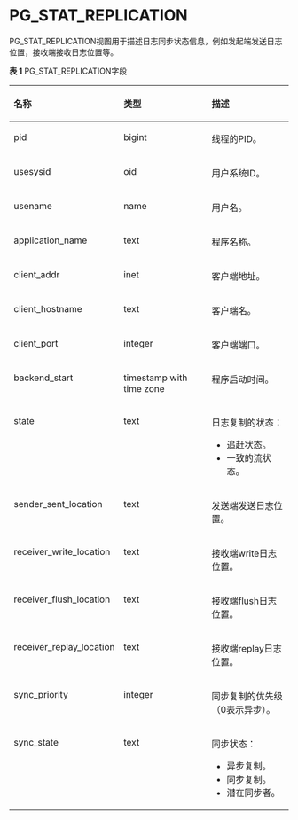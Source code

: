# PG\_STAT\_REPLICATION<a name="ZH-CN_TOPIC_0289900612"></a>

PG\_STAT\_REPLICATION视图用于描述日志同步状态信息，例如发起端发送日志位置，接收端接收日志位置等。

**表 1**  PG\_STAT\_REPLICATION字段

<a name="zh-cn_topic_0283137065_zh-cn_topic_0237122450_zh-cn_topic_0059777909_tb2059cf057754a69bd7bdb1bea15c223"></a>
<table><thead align="left"><tr id="zh-cn_topic_0283137065_zh-cn_topic_0237122450_zh-cn_topic_0059777909_rec0f8202e1634adba102af8b58bfc358"><th class="cellrowborder" valign="top" width="31.453145314531454%" id="mcps1.2.4.1.1"><p id="zh-cn_topic_0283137065_zh-cn_topic_0237122450_zh-cn_topic_0059777909_afda49225861e4daba514b5919e904a4f"><a name="zh-cn_topic_0283137065_zh-cn_topic_0237122450_zh-cn_topic_0059777909_afda49225861e4daba514b5919e904a4f"></a><a name="zh-cn_topic_0283137065_zh-cn_topic_0237122450_zh-cn_topic_0059777909_afda49225861e4daba514b5919e904a4f"></a>名称</p>
</th>
<th class="cellrowborder" valign="top" width="35.21352135213521%" id="mcps1.2.4.1.2"><p id="zh-cn_topic_0283137065_zh-cn_topic_0237122450_zh-cn_topic_0059777909_af45105035a124cd593f8ca1a10d05f71"><a name="zh-cn_topic_0283137065_zh-cn_topic_0237122450_zh-cn_topic_0059777909_af45105035a124cd593f8ca1a10d05f71"></a><a name="zh-cn_topic_0283137065_zh-cn_topic_0237122450_zh-cn_topic_0059777909_af45105035a124cd593f8ca1a10d05f71"></a>类型</p>
</th>
<th class="cellrowborder" valign="top" width="33.33333333333333%" id="mcps1.2.4.1.3"><p id="zh-cn_topic_0283137065_zh-cn_topic_0237122450_zh-cn_topic_0059777909_a3108a1c0586c4fedb1ac59aca42e5c1c"><a name="zh-cn_topic_0283137065_zh-cn_topic_0237122450_zh-cn_topic_0059777909_a3108a1c0586c4fedb1ac59aca42e5c1c"></a><a name="zh-cn_topic_0283137065_zh-cn_topic_0237122450_zh-cn_topic_0059777909_a3108a1c0586c4fedb1ac59aca42e5c1c"></a>描述</p>
</th>
</tr>
</thead>
<tbody><tr id="zh-cn_topic_0283137065_zh-cn_topic_0237122450_zh-cn_topic_0059777909_rece4cfacac6447749d39ec30f0265d12"><td class="cellrowborder" valign="top" width="31.453145314531454%" headers="mcps1.2.4.1.1 "><p id="zh-cn_topic_0283137065_zh-cn_topic_0237122450_zh-cn_topic_0059777909_a3b4314b7c15646bcad697d28e70723b5"><a name="zh-cn_topic_0283137065_zh-cn_topic_0237122450_zh-cn_topic_0059777909_a3b4314b7c15646bcad697d28e70723b5"></a><a name="zh-cn_topic_0283137065_zh-cn_topic_0237122450_zh-cn_topic_0059777909_a3b4314b7c15646bcad697d28e70723b5"></a>pid</p>
</td>
<td class="cellrowborder" valign="top" width="35.21352135213521%" headers="mcps1.2.4.1.2 "><p id="zh-cn_topic_0283137065_zh-cn_topic_0237122450_zh-cn_topic_0059777909_a738e4c84b33a490d94dbbda0143bc99c"><a name="zh-cn_topic_0283137065_zh-cn_topic_0237122450_zh-cn_topic_0059777909_a738e4c84b33a490d94dbbda0143bc99c"></a><a name="zh-cn_topic_0283137065_zh-cn_topic_0237122450_zh-cn_topic_0059777909_a738e4c84b33a490d94dbbda0143bc99c"></a>bigint</p>
</td>
<td class="cellrowborder" valign="top" width="33.33333333333333%" headers="mcps1.2.4.1.3 "><p id="zh-cn_topic_0283137065_zh-cn_topic_0237122450_zh-cn_topic_0059777909_abd406f3b07794e6a98828003ad57d13e"><a name="zh-cn_topic_0283137065_zh-cn_topic_0237122450_zh-cn_topic_0059777909_abd406f3b07794e6a98828003ad57d13e"></a><a name="zh-cn_topic_0283137065_zh-cn_topic_0237122450_zh-cn_topic_0059777909_abd406f3b07794e6a98828003ad57d13e"></a>线程的PID。</p>
</td>
</tr>
<tr id="zh-cn_topic_0283137065_zh-cn_topic_0237122450_zh-cn_topic_0059777909_r244835adba7e43f38d87568ee95fc6da"><td class="cellrowborder" valign="top" width="31.453145314531454%" headers="mcps1.2.4.1.1 "><p id="zh-cn_topic_0283137065_zh-cn_topic_0237122450_zh-cn_topic_0059777909_a76ba59a3c23c498da84f2847b6176eb0"><a name="zh-cn_topic_0283137065_zh-cn_topic_0237122450_zh-cn_topic_0059777909_a76ba59a3c23c498da84f2847b6176eb0"></a><a name="zh-cn_topic_0283137065_zh-cn_topic_0237122450_zh-cn_topic_0059777909_a76ba59a3c23c498da84f2847b6176eb0"></a>usesysid</p>
</td>
<td class="cellrowborder" valign="top" width="35.21352135213521%" headers="mcps1.2.4.1.2 "><p id="zh-cn_topic_0283137065_zh-cn_topic_0237122450_zh-cn_topic_0059777909_ae69bb32849b447d1950993a8f0604e0a"><a name="zh-cn_topic_0283137065_zh-cn_topic_0237122450_zh-cn_topic_0059777909_ae69bb32849b447d1950993a8f0604e0a"></a><a name="zh-cn_topic_0283137065_zh-cn_topic_0237122450_zh-cn_topic_0059777909_ae69bb32849b447d1950993a8f0604e0a"></a>oid</p>
</td>
<td class="cellrowborder" valign="top" width="33.33333333333333%" headers="mcps1.2.4.1.3 "><p id="zh-cn_topic_0283137065_zh-cn_topic_0237122450_zh-cn_topic_0059777909_aa745eaddea5140e5a9d1391b2f7e5c8e"><a name="zh-cn_topic_0283137065_zh-cn_topic_0237122450_zh-cn_topic_0059777909_aa745eaddea5140e5a9d1391b2f7e5c8e"></a><a name="zh-cn_topic_0283137065_zh-cn_topic_0237122450_zh-cn_topic_0059777909_aa745eaddea5140e5a9d1391b2f7e5c8e"></a>用户系统ID。</p>
</td>
</tr>
<tr id="zh-cn_topic_0283137065_zh-cn_topic_0237122450_zh-cn_topic_0059777909_rdb475d17bdf041dd819f0a4bd313e507"><td class="cellrowborder" valign="top" width="31.453145314531454%" headers="mcps1.2.4.1.1 "><p id="zh-cn_topic_0283137065_zh-cn_topic_0237122450_zh-cn_topic_0059777909_a4b8f045679004a60bfd6a5e6cd785146"><a name="zh-cn_topic_0283137065_zh-cn_topic_0237122450_zh-cn_topic_0059777909_a4b8f045679004a60bfd6a5e6cd785146"></a><a name="zh-cn_topic_0283137065_zh-cn_topic_0237122450_zh-cn_topic_0059777909_a4b8f045679004a60bfd6a5e6cd785146"></a>usename</p>
</td>
<td class="cellrowborder" valign="top" width="35.21352135213521%" headers="mcps1.2.4.1.2 "><p id="zh-cn_topic_0283137065_zh-cn_topic_0237122450_zh-cn_topic_0059777909_a0555cd8e62214cbca46084ccb49936e4"><a name="zh-cn_topic_0283137065_zh-cn_topic_0237122450_zh-cn_topic_0059777909_a0555cd8e62214cbca46084ccb49936e4"></a><a name="zh-cn_topic_0283137065_zh-cn_topic_0237122450_zh-cn_topic_0059777909_a0555cd8e62214cbca46084ccb49936e4"></a>name</p>
</td>
<td class="cellrowborder" valign="top" width="33.33333333333333%" headers="mcps1.2.4.1.3 "><p id="zh-cn_topic_0283137065_zh-cn_topic_0237122450_zh-cn_topic_0059777909_af86c950a30e348db818578680c1e2c1b"><a name="zh-cn_topic_0283137065_zh-cn_topic_0237122450_zh-cn_topic_0059777909_af86c950a30e348db818578680c1e2c1b"></a><a name="zh-cn_topic_0283137065_zh-cn_topic_0237122450_zh-cn_topic_0059777909_af86c950a30e348db818578680c1e2c1b"></a>用户名。</p>
</td>
</tr>
<tr id="zh-cn_topic_0283137065_zh-cn_topic_0237122450_zh-cn_topic_0059777909_rb38ccc5dd51a41068d8411325bfa2557"><td class="cellrowborder" valign="top" width="31.453145314531454%" headers="mcps1.2.4.1.1 "><p id="zh-cn_topic_0283137065_zh-cn_topic_0237122450_zh-cn_topic_0059777909_a6314f1b58f42494caa1da6eddff65e8a"><a name="zh-cn_topic_0283137065_zh-cn_topic_0237122450_zh-cn_topic_0059777909_a6314f1b58f42494caa1da6eddff65e8a"></a><a name="zh-cn_topic_0283137065_zh-cn_topic_0237122450_zh-cn_topic_0059777909_a6314f1b58f42494caa1da6eddff65e8a"></a>application_name</p>
</td>
<td class="cellrowborder" valign="top" width="35.21352135213521%" headers="mcps1.2.4.1.2 "><p id="zh-cn_topic_0283137065_zh-cn_topic_0237122450_zh-cn_topic_0059777909_abdcba94d8c0a4a7cb16760c3798ebf1e"><a name="zh-cn_topic_0283137065_zh-cn_topic_0237122450_zh-cn_topic_0059777909_abdcba94d8c0a4a7cb16760c3798ebf1e"></a><a name="zh-cn_topic_0283137065_zh-cn_topic_0237122450_zh-cn_topic_0059777909_abdcba94d8c0a4a7cb16760c3798ebf1e"></a>text</p>
</td>
<td class="cellrowborder" valign="top" width="33.33333333333333%" headers="mcps1.2.4.1.3 "><p id="zh-cn_topic_0283137065_zh-cn_topic_0237122450_zh-cn_topic_0059777909_a18bc938a742945a78900807b57a53858"><a name="zh-cn_topic_0283137065_zh-cn_topic_0237122450_zh-cn_topic_0059777909_a18bc938a742945a78900807b57a53858"></a><a name="zh-cn_topic_0283137065_zh-cn_topic_0237122450_zh-cn_topic_0059777909_a18bc938a742945a78900807b57a53858"></a>程序名称。</p>
</td>
</tr>
<tr id="zh-cn_topic_0283137065_zh-cn_topic_0237122450_zh-cn_topic_0059777909_r4566bfb6ae7a49019bc3cb84ef1f90ae"><td class="cellrowborder" valign="top" width="31.453145314531454%" headers="mcps1.2.4.1.1 "><p id="zh-cn_topic_0283137065_zh-cn_topic_0237122450_zh-cn_topic_0059777909_a98dab7602b45485db5a452ac211bfd61"><a name="zh-cn_topic_0283137065_zh-cn_topic_0237122450_zh-cn_topic_0059777909_a98dab7602b45485db5a452ac211bfd61"></a><a name="zh-cn_topic_0283137065_zh-cn_topic_0237122450_zh-cn_topic_0059777909_a98dab7602b45485db5a452ac211bfd61"></a>client_addr</p>
</td>
<td class="cellrowborder" valign="top" width="35.21352135213521%" headers="mcps1.2.4.1.2 "><p id="zh-cn_topic_0283137065_zh-cn_topic_0237122450_zh-cn_topic_0059777909_a2d7bdfd324c6426cafb28667c406ecd1"><a name="zh-cn_topic_0283137065_zh-cn_topic_0237122450_zh-cn_topic_0059777909_a2d7bdfd324c6426cafb28667c406ecd1"></a><a name="zh-cn_topic_0283137065_zh-cn_topic_0237122450_zh-cn_topic_0059777909_a2d7bdfd324c6426cafb28667c406ecd1"></a>inet</p>
</td>
<td class="cellrowborder" valign="top" width="33.33333333333333%" headers="mcps1.2.4.1.3 "><p id="zh-cn_topic_0283137065_zh-cn_topic_0237122450_zh-cn_topic_0059777909_ab935581a024744c4a4be43ea481dd625"><a name="zh-cn_topic_0283137065_zh-cn_topic_0237122450_zh-cn_topic_0059777909_ab935581a024744c4a4be43ea481dd625"></a><a name="zh-cn_topic_0283137065_zh-cn_topic_0237122450_zh-cn_topic_0059777909_ab935581a024744c4a4be43ea481dd625"></a>客户端地址。</p>
</td>
</tr>
<tr id="zh-cn_topic_0283137065_zh-cn_topic_0237122450_zh-cn_topic_0059777909_r939555bb4dc840aabbad5bad079a13ef"><td class="cellrowborder" valign="top" width="31.453145314531454%" headers="mcps1.2.4.1.1 "><p id="zh-cn_topic_0283137065_zh-cn_topic_0237122450_zh-cn_topic_0059777909_a495e4fd50c084d2abd096f55580fac38"><a name="zh-cn_topic_0283137065_zh-cn_topic_0237122450_zh-cn_topic_0059777909_a495e4fd50c084d2abd096f55580fac38"></a><a name="zh-cn_topic_0283137065_zh-cn_topic_0237122450_zh-cn_topic_0059777909_a495e4fd50c084d2abd096f55580fac38"></a>client_hostname</p>
</td>
<td class="cellrowborder" valign="top" width="35.21352135213521%" headers="mcps1.2.4.1.2 "><p id="zh-cn_topic_0283137065_zh-cn_topic_0237122450_zh-cn_topic_0059777909_a078b223106894668a2a7caac31be4fc0"><a name="zh-cn_topic_0283137065_zh-cn_topic_0237122450_zh-cn_topic_0059777909_a078b223106894668a2a7caac31be4fc0"></a><a name="zh-cn_topic_0283137065_zh-cn_topic_0237122450_zh-cn_topic_0059777909_a078b223106894668a2a7caac31be4fc0"></a>text</p>
</td>
<td class="cellrowborder" valign="top" width="33.33333333333333%" headers="mcps1.2.4.1.3 "><p id="zh-cn_topic_0283137065_zh-cn_topic_0237122450_zh-cn_topic_0059777909_a506c09d815484c299a761eb6365cd49a"><a name="zh-cn_topic_0283137065_zh-cn_topic_0237122450_zh-cn_topic_0059777909_a506c09d815484c299a761eb6365cd49a"></a><a name="zh-cn_topic_0283137065_zh-cn_topic_0237122450_zh-cn_topic_0059777909_a506c09d815484c299a761eb6365cd49a"></a>客户端名。</p>
</td>
</tr>
<tr id="zh-cn_topic_0283137065_zh-cn_topic_0237122450_zh-cn_topic_0059777909_rfc9acdd1a6634b78800566a80f65f0e7"><td class="cellrowborder" valign="top" width="31.453145314531454%" headers="mcps1.2.4.1.1 "><p id="zh-cn_topic_0283137065_zh-cn_topic_0237122450_zh-cn_topic_0059777909_a975c2352830d4ca5acbbb68222bf50d7"><a name="zh-cn_topic_0283137065_zh-cn_topic_0237122450_zh-cn_topic_0059777909_a975c2352830d4ca5acbbb68222bf50d7"></a><a name="zh-cn_topic_0283137065_zh-cn_topic_0237122450_zh-cn_topic_0059777909_a975c2352830d4ca5acbbb68222bf50d7"></a>client_port</p>
</td>
<td class="cellrowborder" valign="top" width="35.21352135213521%" headers="mcps1.2.4.1.2 "><p id="zh-cn_topic_0283137065_zh-cn_topic_0237122450_zh-cn_topic_0059777909_a437cd84c0e7c4118b8413e29c816a6be"><a name="zh-cn_topic_0283137065_zh-cn_topic_0237122450_zh-cn_topic_0059777909_a437cd84c0e7c4118b8413e29c816a6be"></a><a name="zh-cn_topic_0283137065_zh-cn_topic_0237122450_zh-cn_topic_0059777909_a437cd84c0e7c4118b8413e29c816a6be"></a>integer</p>
</td>
<td class="cellrowborder" valign="top" width="33.33333333333333%" headers="mcps1.2.4.1.3 "><p id="zh-cn_topic_0283137065_zh-cn_topic_0237122450_zh-cn_topic_0059777909_aefc17abea15c42178172f3dce48c1e59"><a name="zh-cn_topic_0283137065_zh-cn_topic_0237122450_zh-cn_topic_0059777909_aefc17abea15c42178172f3dce48c1e59"></a><a name="zh-cn_topic_0283137065_zh-cn_topic_0237122450_zh-cn_topic_0059777909_aefc17abea15c42178172f3dce48c1e59"></a>客户端端口。</p>
</td>
</tr>
<tr id="zh-cn_topic_0283137065_zh-cn_topic_0237122450_zh-cn_topic_0059777909_ra5aeee34a0b24d4fb4efa668169698f8"><td class="cellrowborder" valign="top" width="31.453145314531454%" headers="mcps1.2.4.1.1 "><p id="zh-cn_topic_0283137065_zh-cn_topic_0237122450_zh-cn_topic_0059777909_acd75d164a72c4bf2bbf1ed2d0cb94aee"><a name="zh-cn_topic_0283137065_zh-cn_topic_0237122450_zh-cn_topic_0059777909_acd75d164a72c4bf2bbf1ed2d0cb94aee"></a><a name="zh-cn_topic_0283137065_zh-cn_topic_0237122450_zh-cn_topic_0059777909_acd75d164a72c4bf2bbf1ed2d0cb94aee"></a>backend_start</p>
</td>
<td class="cellrowborder" valign="top" width="35.21352135213521%" headers="mcps1.2.4.1.2 "><p id="zh-cn_topic_0283137065_zh-cn_topic_0237122450_zh-cn_topic_0059777909_a9002ee8fc4b64f3d812a7c1e98cef6d0"><a name="zh-cn_topic_0283137065_zh-cn_topic_0237122450_zh-cn_topic_0059777909_a9002ee8fc4b64f3d812a7c1e98cef6d0"></a><a name="zh-cn_topic_0283137065_zh-cn_topic_0237122450_zh-cn_topic_0059777909_a9002ee8fc4b64f3d812a7c1e98cef6d0"></a>timestamp with time zone</p>
</td>
<td class="cellrowborder" valign="top" width="33.33333333333333%" headers="mcps1.2.4.1.3 "><p id="zh-cn_topic_0283137065_zh-cn_topic_0237122450_zh-cn_topic_0059777909_a4483f1dcb1c74dbcacd16a9bf69bfae0"><a name="zh-cn_topic_0283137065_zh-cn_topic_0237122450_zh-cn_topic_0059777909_a4483f1dcb1c74dbcacd16a9bf69bfae0"></a><a name="zh-cn_topic_0283137065_zh-cn_topic_0237122450_zh-cn_topic_0059777909_a4483f1dcb1c74dbcacd16a9bf69bfae0"></a>程序启动时间。</p>
</td>
</tr>
<tr id="zh-cn_topic_0283137065_zh-cn_topic_0237122450_zh-cn_topic_0059777909_r212d8e2b35a24b2b828761a40521149e"><td class="cellrowborder" valign="top" width="31.453145314531454%" headers="mcps1.2.4.1.1 "><p id="zh-cn_topic_0283137065_zh-cn_topic_0237122450_zh-cn_topic_0059777909_a46715c096fbc4892900996f285a50cfb"><a name="zh-cn_topic_0283137065_zh-cn_topic_0237122450_zh-cn_topic_0059777909_a46715c096fbc4892900996f285a50cfb"></a><a name="zh-cn_topic_0283137065_zh-cn_topic_0237122450_zh-cn_topic_0059777909_a46715c096fbc4892900996f285a50cfb"></a>state</p>
</td>
<td class="cellrowborder" valign="top" width="35.21352135213521%" headers="mcps1.2.4.1.2 "><p id="zh-cn_topic_0283137065_zh-cn_topic_0237122450_zh-cn_topic_0059777909_a0c770a2371b14390bfdf09407f09810f"><a name="zh-cn_topic_0283137065_zh-cn_topic_0237122450_zh-cn_topic_0059777909_a0c770a2371b14390bfdf09407f09810f"></a><a name="zh-cn_topic_0283137065_zh-cn_topic_0237122450_zh-cn_topic_0059777909_a0c770a2371b14390bfdf09407f09810f"></a>text</p>
</td>
<td class="cellrowborder" valign="top" width="33.33333333333333%" headers="mcps1.2.4.1.3 "><p id="zh-cn_topic_0283137065_p16270641135419"><a name="zh-cn_topic_0283137065_p16270641135419"></a><a name="zh-cn_topic_0283137065_p16270641135419"></a>日志复制的状态：</p>
<a name="zh-cn_topic_0283137065_ul158009492546"></a><a name="zh-cn_topic_0283137065_ul158009492546"></a><ul id="zh-cn_topic_0283137065_ul158009492546"><li>追赶状态。</li><li>一致的流状态。</li></ul>
</td>
</tr>
<tr id="zh-cn_topic_0283137065_zh-cn_topic_0237122450_zh-cn_topic_0059777909_r9dd8b3fefc7e416d8ef895fc9d8ad0a1"><td class="cellrowborder" valign="top" width="31.453145314531454%" headers="mcps1.2.4.1.1 "><p id="zh-cn_topic_0283137065_zh-cn_topic_0237122450_zh-cn_topic_0059777909_a3d614dcbe4fb430887ea7f4eb8224aad"><a name="zh-cn_topic_0283137065_zh-cn_topic_0237122450_zh-cn_topic_0059777909_a3d614dcbe4fb430887ea7f4eb8224aad"></a><a name="zh-cn_topic_0283137065_zh-cn_topic_0237122450_zh-cn_topic_0059777909_a3d614dcbe4fb430887ea7f4eb8224aad"></a>sender_sent_location</p>
</td>
<td class="cellrowborder" valign="top" width="35.21352135213521%" headers="mcps1.2.4.1.2 "><p id="zh-cn_topic_0283137065_zh-cn_topic_0237122450_zh-cn_topic_0059777909_a728e9c07c67c44e7b063419ff5c807f1"><a name="zh-cn_topic_0283137065_zh-cn_topic_0237122450_zh-cn_topic_0059777909_a728e9c07c67c44e7b063419ff5c807f1"></a><a name="zh-cn_topic_0283137065_zh-cn_topic_0237122450_zh-cn_topic_0059777909_a728e9c07c67c44e7b063419ff5c807f1"></a>text</p>
</td>
<td class="cellrowborder" valign="top" width="33.33333333333333%" headers="mcps1.2.4.1.3 "><p id="zh-cn_topic_0283137065_zh-cn_topic_0237122450_zh-cn_topic_0059777909_ab5dce055e0304c94b6340d8f75515b95"><a name="zh-cn_topic_0283137065_zh-cn_topic_0237122450_zh-cn_topic_0059777909_ab5dce055e0304c94b6340d8f75515b95"></a><a name="zh-cn_topic_0283137065_zh-cn_topic_0237122450_zh-cn_topic_0059777909_ab5dce055e0304c94b6340d8f75515b95"></a>发送端发送日志位置。</p>
</td>
</tr>
<tr id="zh-cn_topic_0283137065_zh-cn_topic_0237122450_zh-cn_topic_0059777909_r8dc1a9a8ea0d4003a41e1cdb1b014e6a"><td class="cellrowborder" valign="top" width="31.453145314531454%" headers="mcps1.2.4.1.1 "><p id="zh-cn_topic_0283137065_zh-cn_topic_0237122450_zh-cn_topic_0059777909_a787ce25144014f5a9e36b0b0b6623ff2"><a name="zh-cn_topic_0283137065_zh-cn_topic_0237122450_zh-cn_topic_0059777909_a787ce25144014f5a9e36b0b0b6623ff2"></a><a name="zh-cn_topic_0283137065_zh-cn_topic_0237122450_zh-cn_topic_0059777909_a787ce25144014f5a9e36b0b0b6623ff2"></a>receiver_write_location</p>
</td>
<td class="cellrowborder" valign="top" width="35.21352135213521%" headers="mcps1.2.4.1.2 "><p id="zh-cn_topic_0283137065_zh-cn_topic_0237122450_zh-cn_topic_0059777909_a02da915ce8c4485da37edd1e55ad35a8"><a name="zh-cn_topic_0283137065_zh-cn_topic_0237122450_zh-cn_topic_0059777909_a02da915ce8c4485da37edd1e55ad35a8"></a><a name="zh-cn_topic_0283137065_zh-cn_topic_0237122450_zh-cn_topic_0059777909_a02da915ce8c4485da37edd1e55ad35a8"></a>text</p>
</td>
<td class="cellrowborder" valign="top" width="33.33333333333333%" headers="mcps1.2.4.1.3 "><p id="zh-cn_topic_0283137065_zh-cn_topic_0237122450_zh-cn_topic_0059777909_ac5e7287e53a94633b42a35107abca5c7"><a name="zh-cn_topic_0283137065_zh-cn_topic_0237122450_zh-cn_topic_0059777909_ac5e7287e53a94633b42a35107abca5c7"></a><a name="zh-cn_topic_0283137065_zh-cn_topic_0237122450_zh-cn_topic_0059777909_ac5e7287e53a94633b42a35107abca5c7"></a>接收端write日志位置。</p>
</td>
</tr>
<tr id="zh-cn_topic_0283137065_zh-cn_topic_0237122450_zh-cn_topic_0059777909_r5fbe693b21b447d88fafcd84fee88156"><td class="cellrowborder" valign="top" width="31.453145314531454%" headers="mcps1.2.4.1.1 "><p id="zh-cn_topic_0283137065_zh-cn_topic_0237122450_zh-cn_topic_0059777909_af373cada59c04e369d08d608299b9e73"><a name="zh-cn_topic_0283137065_zh-cn_topic_0237122450_zh-cn_topic_0059777909_af373cada59c04e369d08d608299b9e73"></a><a name="zh-cn_topic_0283137065_zh-cn_topic_0237122450_zh-cn_topic_0059777909_af373cada59c04e369d08d608299b9e73"></a>receiver_flush_location</p>
</td>
<td class="cellrowborder" valign="top" width="35.21352135213521%" headers="mcps1.2.4.1.2 "><p id="zh-cn_topic_0283137065_zh-cn_topic_0237122450_zh-cn_topic_0059777909_af4b412e161fc496e928f65a6fec71491"><a name="zh-cn_topic_0283137065_zh-cn_topic_0237122450_zh-cn_topic_0059777909_af4b412e161fc496e928f65a6fec71491"></a><a name="zh-cn_topic_0283137065_zh-cn_topic_0237122450_zh-cn_topic_0059777909_af4b412e161fc496e928f65a6fec71491"></a>text</p>
</td>
<td class="cellrowborder" valign="top" width="33.33333333333333%" headers="mcps1.2.4.1.3 "><p id="zh-cn_topic_0283137065_zh-cn_topic_0237122450_zh-cn_topic_0059777909_a6c3064469b4a4dbd89334efd5617089f"><a name="zh-cn_topic_0283137065_zh-cn_topic_0237122450_zh-cn_topic_0059777909_a6c3064469b4a4dbd89334efd5617089f"></a><a name="zh-cn_topic_0283137065_zh-cn_topic_0237122450_zh-cn_topic_0059777909_a6c3064469b4a4dbd89334efd5617089f"></a>接收端flush日志位置。</p>
</td>
</tr>
<tr id="zh-cn_topic_0283137065_zh-cn_topic_0237122450_zh-cn_topic_0059777909_re8faabc050bc4c9db183853d8094ecfa"><td class="cellrowborder" valign="top" width="31.453145314531454%" headers="mcps1.2.4.1.1 "><p id="zh-cn_topic_0283137065_zh-cn_topic_0237122450_zh-cn_topic_0059777909_aa049398ac690437cbe02ca34db5dabe6"><a name="zh-cn_topic_0283137065_zh-cn_topic_0237122450_zh-cn_topic_0059777909_aa049398ac690437cbe02ca34db5dabe6"></a><a name="zh-cn_topic_0283137065_zh-cn_topic_0237122450_zh-cn_topic_0059777909_aa049398ac690437cbe02ca34db5dabe6"></a>receiver_replay_location</p>
</td>
<td class="cellrowborder" valign="top" width="35.21352135213521%" headers="mcps1.2.4.1.2 "><p id="zh-cn_topic_0283137065_zh-cn_topic_0237122450_zh-cn_topic_0059777909_a4ebf28e34eb34d52bf6ed969e2504239"><a name="zh-cn_topic_0283137065_zh-cn_topic_0237122450_zh-cn_topic_0059777909_a4ebf28e34eb34d52bf6ed969e2504239"></a><a name="zh-cn_topic_0283137065_zh-cn_topic_0237122450_zh-cn_topic_0059777909_a4ebf28e34eb34d52bf6ed969e2504239"></a>text</p>
</td>
<td class="cellrowborder" valign="top" width="33.33333333333333%" headers="mcps1.2.4.1.3 "><p id="zh-cn_topic_0283137065_zh-cn_topic_0237122450_zh-cn_topic_0059777909_a3426fb2ac2824cbf8d07df6f9f77d332"><a name="zh-cn_topic_0283137065_zh-cn_topic_0237122450_zh-cn_topic_0059777909_a3426fb2ac2824cbf8d07df6f9f77d332"></a><a name="zh-cn_topic_0283137065_zh-cn_topic_0237122450_zh-cn_topic_0059777909_a3426fb2ac2824cbf8d07df6f9f77d332"></a>接收端replay日志位置。</p>
</td>
</tr>
<tr id="zh-cn_topic_0283137065_zh-cn_topic_0237122450_zh-cn_topic_0059777909_rf2ae8a994a814638a0f1bfe486c53c63"><td class="cellrowborder" valign="top" width="31.453145314531454%" headers="mcps1.2.4.1.1 "><p id="zh-cn_topic_0283137065_zh-cn_topic_0237122450_zh-cn_topic_0059777909_aa2c809e00ee441af9a4372fcbb4859ed"><a name="zh-cn_topic_0283137065_zh-cn_topic_0237122450_zh-cn_topic_0059777909_aa2c809e00ee441af9a4372fcbb4859ed"></a><a name="zh-cn_topic_0283137065_zh-cn_topic_0237122450_zh-cn_topic_0059777909_aa2c809e00ee441af9a4372fcbb4859ed"></a>sync_priority</p>
</td>
<td class="cellrowborder" valign="top" width="35.21352135213521%" headers="mcps1.2.4.1.2 "><p id="zh-cn_topic_0283137065_zh-cn_topic_0237122450_zh-cn_topic_0059777909_a36e795fdc9ec4ceaa13c4f85b2b9e05a"><a name="zh-cn_topic_0283137065_zh-cn_topic_0237122450_zh-cn_topic_0059777909_a36e795fdc9ec4ceaa13c4f85b2b9e05a"></a><a name="zh-cn_topic_0283137065_zh-cn_topic_0237122450_zh-cn_topic_0059777909_a36e795fdc9ec4ceaa13c4f85b2b9e05a"></a>integer</p>
</td>
<td class="cellrowborder" valign="top" width="33.33333333333333%" headers="mcps1.2.4.1.3 "><p id="zh-cn_topic_0283137065_zh-cn_topic_0237122450_zh-cn_topic_0059777909_aac6508a0408d4120a54db22b7ab87602"><a name="zh-cn_topic_0283137065_zh-cn_topic_0237122450_zh-cn_topic_0059777909_aac6508a0408d4120a54db22b7ab87602"></a><a name="zh-cn_topic_0283137065_zh-cn_topic_0237122450_zh-cn_topic_0059777909_aac6508a0408d4120a54db22b7ab87602"></a>同步复制的优先级（0表示异步）。</p>
</td>
</tr>
<tr id="zh-cn_topic_0283137065_zh-cn_topic_0237122450_zh-cn_topic_0059777909_rce34dac3a7954e9e96e2697003523b88"><td class="cellrowborder" valign="top" width="31.453145314531454%" headers="mcps1.2.4.1.1 "><p id="zh-cn_topic_0283137065_zh-cn_topic_0237122450_zh-cn_topic_0059777909_af6032514b9304fe68c80e7f76bc86dad"><a name="zh-cn_topic_0283137065_zh-cn_topic_0237122450_zh-cn_topic_0059777909_af6032514b9304fe68c80e7f76bc86dad"></a><a name="zh-cn_topic_0283137065_zh-cn_topic_0237122450_zh-cn_topic_0059777909_af6032514b9304fe68c80e7f76bc86dad"></a>sync_state</p>
</td>
<td class="cellrowborder" valign="top" width="35.21352135213521%" headers="mcps1.2.4.1.2 "><p id="zh-cn_topic_0283137065_zh-cn_topic_0237122450_zh-cn_topic_0059777909_abd2b323ebb04401c8a1b7d6ed6ec363b"><a name="zh-cn_topic_0283137065_zh-cn_topic_0237122450_zh-cn_topic_0059777909_abd2b323ebb04401c8a1b7d6ed6ec363b"></a><a name="zh-cn_topic_0283137065_zh-cn_topic_0237122450_zh-cn_topic_0059777909_abd2b323ebb04401c8a1b7d6ed6ec363b"></a>text</p>
</td>
<td class="cellrowborder" valign="top" width="33.33333333333333%" headers="mcps1.2.4.1.3 "><p id="zh-cn_topic_0283137065_p1654561565417"><a name="zh-cn_topic_0283137065_p1654561565417"></a><a name="zh-cn_topic_0283137065_p1654561565417"></a>同步状态：</p>
<a name="zh-cn_topic_0283137065_ul8410419125415"></a><a name="zh-cn_topic_0283137065_ul8410419125415"></a><ul id="zh-cn_topic_0283137065_ul8410419125415"><li>异步复制。</li><li>同步复制。</li><li>潜在同步者。</li></ul>
</td>
</tr>
</tbody>
</table>
